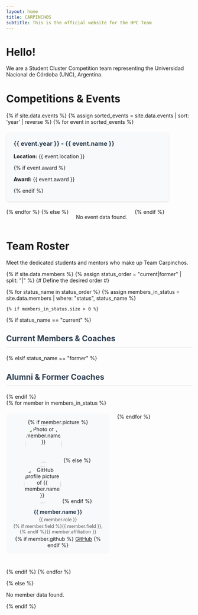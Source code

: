 ```yaml
---
layout: home
title: CARPINCHOS
subtitle: This is the official website for the HPC Team
---
```



# Hello!

We are a Student Cluster Competition team representing the Universidad Nacional de Córdoba (UNC), Argentina.


# Competitions & Events

<div class="events-container">
{% if site.data.events %}
  {% assign sorted_events = site.data.events | sort: 'year' | reverse %}
  {% for event in sorted_events %}
    <div class="event-card">
      <h3>{{ event.year }} - {{ event.name }}</h3>
      <div class="event-details">
        <p><strong>Location:</strong> {{ event.location }}</p>
        {% if event.award %}
        <p><strong>Award:</strong> {{ event.award }}</p>
        {% endif %}
      </div>
    </div>
  {% endfor %}
{% else %}
  <p>No event data found.</p>
{% endif %}
</div>

<style>
.events-container {
  display: flex;
  flex-wrap: wrap;
  gap: 20px;
  margin: 20px 0;
}
.event-card {
  background: #f8f9fa;
  border-radius: 8px;
  padding: 20px;
  width: 100%;
  max-width: 400px;
  box-shadow: 0 2px 4px rgba(0,0,0,0.1);
}
.event-card h3 {
  margin-top: 0;
  color: #2c3e50;
}
.event-details {
  margin-top: 10px;
}
</style>


# Team Roster

Meet the dedicated students and mentors who make up Team Carpinchos.

{% if site.data.members %}
  {% assign status_order = "current|former" | split: "|" %} {# Define the desired order #}

  {% for status_name in status_order %}
    {% assign members_in_status = site.data.members | where: "status", status_name %}

    {% if members_in_status.size > 0 %}
<div class="roster-group">
      {% if status_name == "current" %}
<h2 class="group-header">Current Members & Coaches</h2>
      {% elsif status_name == "former" %}
<h2 class="group-header">Alumni & Former Coaches</h2>
      {% endif %}

<div style="display: flex; flex-wrap: wrap; gap: 20px;">
      {% for member in members_in_status %}
<div class="member-card">
{% if member.picture %}
<img src="{{ site.baseurl }}/{{ member.picture }}" alt="Photo of {{ member.name }}" class="member-photo">
{% else %}
<img src="https://github.com/{{ member.github }}.png?size=100" alt="GitHub profile picture of {{ member.name }}" class="member-photo">
{% endif %}
<div class="member-info">
<h4>{{ member.name }}</h4>
<p>{{ member.role }}</p>
<p>{% if member.field %}{{ member.field }}, {% endif %}{{ member.affiliation }}</p>
          {% if member.github %}
<a href="https://github.com/{{ member.github }}" target="_blank" rel="noopener noreferrer">GitHub</a>
          {% endif %}
</div>
</div>
      {% endfor %}
</div>
</div>
    {% endif %}
  {% endfor %}

{% else %}
  <p>No member data found.</p>
{% endif %}

<style>
.member-card {
  text-align: center;
  width: 250px; /* Increased width */
  padding: 15px;
  background: #f8f9fa;
  border-radius: 8px;
  transition: transform 0.2s;
}
.member-card:hover {
  transform: translateY(-5px);
  box-shadow: 0 4px 8px rgba(0,0,0,0.1);
}
.member-photo {
  width: 100px;
  height: 100px;
  border-radius: 50%;
  object-fit: cover;
  margin-bottom: 10px;
}
.member-info h4 {
  margin: 5px 0;
  color: #2c3e50;
}
.member-info p {
  margin: 3px 0;
  font-size: 0.9em;
  color: #555;
}

.roster-group {
  margin-bottom: 40px;
}

.group-header {
  color: #2c3e50;
  border-bottom: 2px solid #eee;
  padding-bottom: 10px;
  margin-bottom: 20px;
}

@media (max-width: 768px) {
  .member-card {
    width: 200px; /* Increased width for smaller screens */
  }
}
</style>